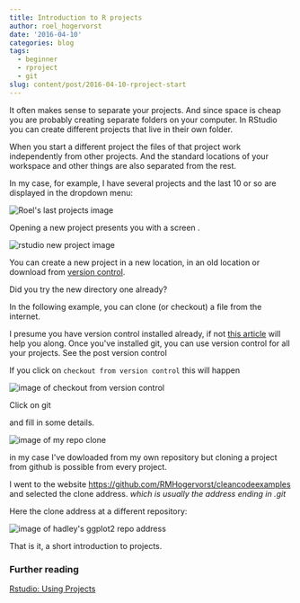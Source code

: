 ```yaml
---
title: Introduction to R projects
author: roel_hogervorst
date: '2016-04-10'
categories: blog
tags:
  - beginner
  - rproject
  - git
slug: content/post/2016-04-10-rproject-start
---
```


It often makes sense to separate your projects. And since space is cheap you are probably creating separate folders on your computer. In RStudio you can create different projects that live in their own folder. 

When you start a different project the files of that project work independently from other projects. And the standard locations of your workspace and other things are also separated from the rest. 

In my case, for example, I have several projects and the last 10 or so are displayed in the dropdown menu:

![Roel's last projects image](/cleancode/img/rstudio-project-dropdown.PNG)


Opening a new project presents you with a screen .

![rstudio new project image](/img/rstudio-create-new-project.PNG)

You can create a new project in a new location, in an old location or download from [version control](https://rmhogervorst.github.io/cleancode/blog/2016/03/01/version-control-start.html  "See a previous post about version control"). 

Did you try the new directory one already?

In the following example, you can clone (or checkout) a file from the internet. 

I presume you have version control installed already, if not [this article](https://stat545-ubc.github.io/git03_rstudio-meet-git.html)  will help you along. Once you've installed git, you can use version control for all your projects. See the post version control

If you click on `checkout from version control` this will happen

![image of checkout from version control](/img/rstudio-versioncontrol.PNG)

Click on git

and fill in some details.

![image of my repo clone](/img/rstudio-clone-git.PNG)

 in my case I've dowloaded from my own repository but cloning a project from github is possible from every project. 

I went to the website <https://github.com/RMHogervorst/cleancodeexamples> and selected the clone address. *which is usually the address ending in .git*

Here the clone address at a different repository:

![image of hadley's ggplot2 repo address](/img/clone-image.PNG)

That is it, a short introduction to projects. 


### Further reading
[Rstudio: Using Projects](https://support.rstudio.com/hc/en-us/articles/200526207-Using-Projects)
